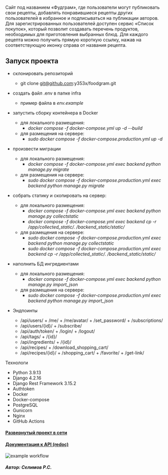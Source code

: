 Сайт под названием «Фудграм», где пользователи могут публиковать свои рецепты, добавлять понравившиеся рецепты других пользователей в избранное и подписываться на публикации авторов. Для зарегистрированных пользователей доступен сервис «Список покупок», который позволит создавать перечень продуктов, необходимых для приготовления выбранных блюд.
Для каждого рецепта можно получить прямую короткую ссылку, нажав на соответствующую иконку справа от названия рецепта. 

## Запуск проекта ##

- склонировать репозиторий
    - git clone git@github.com:y353x/foodgram.git
- создать файл .env в папке infra
    - пример файла в *env.example*
- запустить сборку контейнера в Docker
    - для локального размещения:
        - *docker compose -f docker-compose.yml up -d --build*
    - для размещения на сервере:
        - *sudo docker compose -f docker-compose.production.yml up -d*
- произвести миграции
    - для локального размещения:
        - *docker compose -f docker-compose.yml exec backend python manage.py migrate*
    - для размещения на сервере:
        - *sudo docker compose -f docker-compose.production.yml exec backend python manage.py migrate*
- собрать статику и скопировать на сервер:
    - для локального размещения:
        - *docker compose -f docker-compose.yml exec backend python manage.py collectstatic*
        - *docker compose -f docker-compose.yml exec backend cp -r /app/collected_static/. /backend_static/static/*
    - для размещения на сервере:
        - *sudo docker compose -f docker-compose.production.yml exec backend python manage.py collectstatic*
        - *sudo docker compose -f docker-compose.production.yml exec backend cp -r /app/collected_static/. /backend_static/static/*
- наполнить БД ингредиентами
    - для локального размещения:
        - *docker compose -f docker-compose.yml exec backend python manage.py import_json*
    - для размещения на сервере:
        - *sudo docker compose -f docker-compose.production.yml exec backend python manage.py import_json*

- Эндпоинты
    - /api/users/ + /me/ + /me/avatar/ + /set_password/ + /subscriptions/
    - /api/users/{id}/ + /subscribe/
    - /api/auth/token/ + /login/ + /logout/
    - /api/tags/ + /{id}/
    - /api/ingredients/ + /{id}/
    - /api/recipes/ + /download_shopping_cart/
    - /api/recipes/{id}/ + /shopping_cart/ + /favorite/ + /get-link/


Технологи

- Python 3.9.13
- Django 4.2.16
- Django Rest Framework 3.15.2
- Authtoken
- Docker
- Docker-compose
- PostgreSQL
- Gunicorn
- Nginx
- GitHub Actions


#### [Развернутый проект в сети](https://ruspraktikum.hopto.org/) ####
#### [Документация к API (redoc)](https://ruspraktikum.hopto.org/api/docs/) ####
![example workflow](https://github.com/y353x/foodgram/actions/workflows/main.yml/badge.svg)
##### Автор: Селимов Р.С. #####

